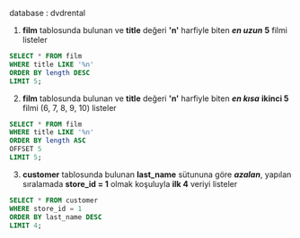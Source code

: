 database : dvdrental

1.  **film** tablosunda bulunan ve **title** değeri **'n'** harfiyle biten ***en uzun*** **5** filmi listeler
```sql
SELECT * FROM film
WHERE title LIKE '%n'
ORDER BY length DESC
LIMIT 5;
```

2.  **film** tablosunda bulunan ve **title** değeri **'n'** harfiyle biten ***en kısa*** **ikinci 5** filmi (6, 7, 8, 9, 10) listeler
```sql
SELECT * FROM film
WHERE title LIKE '%n'
ORDER BY length ASC
OFFSET 5
LIMIT 5;
```

3.  **customer** tablosunda bulunan **last_name** sütununa göre ***azalan***, yapılan sıralamada **store_id = 1** olmak koşuluyla **ilk 4** veriyi listeler
```sql
SELECT * FROM customer
WHERE store_id = 1
ORDER BY last_name DESC
LIMIT 4;
```